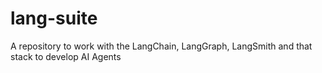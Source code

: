# lang-suite
A repository to work with the LangChain, LangGraph, LangSmith and that stack to develop AI Agents
